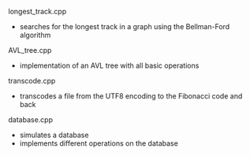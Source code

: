 longest_track.cpp
- searches for the longest track in a graph using the Bellman-Ford algorithm

AVL_tree.cpp
- implementation of an AVL tree with all basic operations

transcode.cpp
- transcodes a file from the UTF8 encoding to the Fibonacci code and back

database.cpp
- simulates a database
- implements different operations on the database

